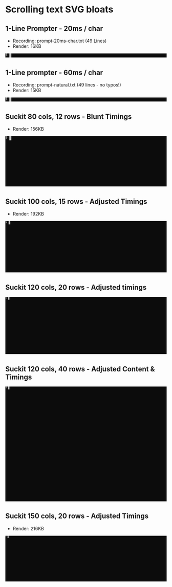 # Scrolling text SVG bloats

## 1-Line Prompter - 20ms / char

- Recording: prompt-20ms-char.txt (49 Lines)
- Render: 16KB

![foo](prompt-20ms-char.svg)

## 1-Line prompter - 60ms / char

- Recording: prompt-natural.txt (49 lines - no typos!)
- Render: 15KB

![foo](prompt-natural.svg)

## Suckit 80 cols, 12 rows - Blunt Timings

- Render: 156KB

![foo](suckit-blunt.svg)

## Suckit 100 cols, 15 rows - Adjusted Timings

- Render: 192KB

![foo](suckit-100cols-15rows.svg)

## Suckit 120 cols, 20 rows - Adjusted timings

![foo](suckit-120cols-20rows.svg)

## Suckit 120 cols, 40 rows - Adjusted Content & Timings

![foo](suckit-adjusted-120cols-40rows.svg)

## Suckit 150 cols, 20 rows - Adjusted Timings

- Render: 216KB

![foo](suckit-150cols-20rows.svg)
